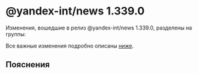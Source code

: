 # @yandex-int/news 1.339.0

<!-- ЧЕЛОВЕЧЕСКОЕ ВСТУПЛЕНИЕ -->

Изменения, вошедшие в релиз @yandex-int/news 1.339.0, разделены на группы:

Все важные изменения подробно описаны [ниже](#Пояснения).

## Пояснения

